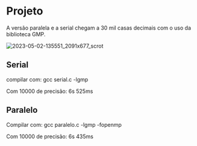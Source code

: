 # Projeto

A versão paralela e a serial chegam a 30 mil casas decimais com o uso da biblioteca GMP.

![2023-05-02-135551_2091x677_scrot](https://user-images.githubusercontent.com/84486266/235746762-82b16b8c-2918-4d94-af53-28ca9d565763.png)

## Serial
compilar com: gcc serial.c -lgmp

Com 10000 de precisão: 6s 525ms

## Paralelo
Compilar com: gcc paralelo.c -lgmp -fopenmp

Com 10000 de precisão: 6s 435ms
